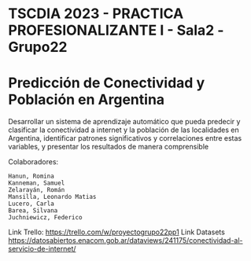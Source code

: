 # TSCDIA 2023 - PRACTICA PROFESIONALIZANTE I - Sala2 -Grupo22

# Predicción de Conectividad y Población en Argentina

Desarrollar un sistema de aprendizaje automático que pueda predecir y clasificar la conectividad a internet y la población de las localidades en Argentina, identificar patrones significativos y correlaciones entre estas variables, y presentar los resultados de manera comprensible

Colaboradores:

    Hanun, Romina
    Kanneman, Samuel
    Zelarayán, Román
    Mansilla, Leonardo Matias
    Lucero, Carla
    Barea, Silvana
    Juchniewicz, Federico

Link Trello: https://trello.com/w/proyectogrupo22pp1
Link Datasets https://datosabiertos.enacom.gob.ar/dataviews/241175/conectividad-al-servicio-de-internet/
